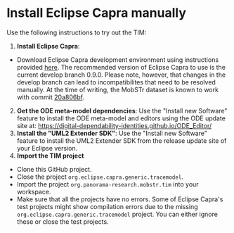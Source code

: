 # Install Eclipse Capra manually

Use the following instructions to try out the TIM:  

1. **Install Eclipse Capra**: 
  * Download Eclipse Capra development environment using instructions provided [here](https://wiki.eclipse.org/Capra#Using_the_Eclipse_Installer). The recommended version of Eclipse Capra to use is the current develop branch 0.9.0. Please note, however, that changes in the develop branch can lead to incompatibilites that need to be resolved manually. At the time of writing, the MobSTr dataset is known to work with commit [20a806bf](https://git.eclipse.org/c/capra/org.eclipse.capra.git/commit/?h=develop&id=20a806bf4a564e27081beff118ce22b5384f5837).
2. **Get the ODE meta-model dependencies**: Use the "Install new Software" feature to install the ODE meta-model and editors using the ODE update site at: https://digital-dependability-identities.github.io/ODE_Editor/
3. **Install the "UML2 Extender SDK"**: Use the "Install new Software" feature to install the UML2 Extender SDK from the release update site of your Eclipse version.
4. **Import the TIM project**
  * Clone this GitHub project.
  * Close the project `org.eclipse.capra.generic.tracemodel`.
  * Import the project `org.panorama-research.mobstr.tim` into your workspace.
  * Make sure that all the projects have no errors. Some of Eclipse Capra's test projects might show compilation errors due to the missing `org.eclipse.capra.generic.tracemodel` project. You can either ignore these or close the test projects.
